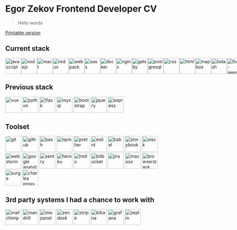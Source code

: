 # Egor Zekov Frontend Developer CV

> Hello words

[Printable version](https://gitprint.com/egorzekov/cv/blob/master/README.md)

## Current stack
<div style="display: flex;">
<img src="https://cdn.svgporn.com/logos/javascript.svg" alt="javascript" height="50" />
<img src="https://cdn.svgporn.com/logos/nodejs-icon.svg" alt="nodejs" height="50" />
<img src="https://cdn.svgporn.com/logos/react.svg" alt="react" height="50" />
<img src="https://cdn.svgporn.com/logos/redux.svg" alt="redux" height="50" />
<img src="https://cdn.svgporn.com/logos/webpack.svg" alt="webpack" height="50" />

<img src="https://cdn.svgporn.com/logos/sass.svg" alt="sass" height="50" />
<img src="https://cdn.svgporn.com/logos/docker.svg" alt="docker" height="50" />
<img src="https://quiksite.com/wp-content/uploads/2016/09/Nginx-Logo-02.png" alt="nginx" height="50" />
<img src="https://cdn.svgporn.com/logos/gatsby.svg" alt="gatsby" height="50" />
<img src="https://cdn.svgporn.com/logos/postgresql.svg" alt="postgresql" height="50" />

<img src="https://cdn.svgporn.com/logos/css-3.svg" alt="css" height="50" />
<img src="https://cdn.svgporn.com/logos/html-5.svg" alt="html" height="50" />
<img src="https://cdn.svgporn.com/logos/mapbox.svg" alt="mapbox" height="50" />
<img src="https://cdn.svgporn.com/logos/lodash.svg" alt="lodash" height="50" />
<img src="https://cdn.svgporn.com/logos/font-awesome.svg" alt="font-awesome" height="50" />

<img src="https://cdn.svgporn.com/logos/momentjs.svg" alt="momentjs" height="50" />
<img src="https://cdn.svgporn.com/logos/postcss.svg" alt="postcss" height="50" />
<img src="https://assets.getpop.org/wp-content/plugins/getpop-processors/img/documentation/logos/handlebars.png" alt="handlebars" height="50" />
</div>

## Previous stack

<img src="https://cdn.svgporn.com/logos/vue.svg" alt="vue" height="50" />
<img src="https://cdn.svgporn.com/logos/python.svg" alt="python" height="50" />
<img src="https://cdn.svgporn.com/logos/flask.svg" alt="flask" height="50" />
<img src="https://cdn.svgporn.com/logos/mysql.svg" alt="mysql" height="50" />
<img src="https://cdn.svgporn.com/logos/bootstrap.svg" alt="bootstrap" height="50" />
<img src="https://cdn.svgporn.com/logos/jquery.svg" alt="jquery" height="50" />
<img src="https://cdn.svgporn.com/logos/express.svg" alt="express" height="50" />

## Toolset

<img src="https://cdn.svgporn.com/logos/git-icon.svg" alt="git" height="50" />
<img src="https://cdn.svgporn.com/logos/github-icon.svg" alt="github" height="50" />
<img src="https://cdn.svgporn.com/logos/terminal.svg" alt="bash" height="50" />
<img src="https://cdn.svgporn.com/logos/npm.svg" alt="npm" height="50" />
<img src="https://cdn.svgporn.com/logos/prettier.svg" alt="prettier" height="50" />
<img src="https://cdn.svgporn.com/logos/eslint.svg" alt="eslint" height="50" />
<img src="https://cdn.svgporn.com/logos/babel.svg" alt="babel" height="50" />
<img src="https://cdn.svgporn.com/logos/storybook-icon.svg" alt="storybook" height="50" />
<img src="https://cdn.svgporn.com/logos/slack-icon.svg" alt="slack" height="50" />
<img src="https://cdn.svgporn.com/logos/webstorm.svg" alt="webstorm" height="50" />
<img src="https://www.searchpng.com/wp-content/uploads/2019/02/Google-Analytics-Logo-PNG-715x715.png" alt="google analytics" height="50" />
<img src="https://cdn.svgporn.com/logos/sentry.svg" alt="sentry" height="50" />
<img src="https://cdn.svgporn.com/logos/heroku.svg" alt="heroku" height="50" />
<img src="https://cdn.svgporn.com/logos/trello.svg" alt="trello" height="50" />
<img src="https://cdn.svgporn.com/logos/bitbucket.svg" alt="bitbucket" height="50" />
<img src="https://cdn.svgporn.com/logos/jira.svg" alt="jira" height="50" />
<img src="https://cdn.svgporn.com/logos/macosx.svg" alt="macosx" height="50" />
<img src="https://cdn.svgporn.com/logos/browserstack.svg" alt="browserstack" height="50" />
<img src="https://cdn.svgporn.com/logos/surge.svg" alt="surge" height="50" />
<img src="https://davidwalsh.name/demo/charlesproxyicon.svg" alt="charles proxy" height="50" />

## 3rd party systems I had a chance to work with

<img src="https://cdn.svgporn.com/logos/mailchimp-freddie.svg" alt="mailchimp" height="50" />

<img src="https://cdn.svgporn.com/logos/mandrill.svg" alt="mandrill" height="50" />
<img src="https://cdn.svgporn.com/logos/mixpanel.svg" alt="mixpanel" height="50" />
<img src="https://cdn.svgporn.com/logos/zendesk.svg" alt="zendesk" height="50" />
<img src="https://cdn.svgporn.com/logos/stripe.svg" alt="stripe" height="50" />
<img src="https://cdn.svgporn.com/logos/kibana.svg" alt="kibana" height="50" />
<img src="https://cdn.svgporn.com/logos/grafana.svg" alt="grafana" height="50" />
<img src="https://slack-files2.s3-us-west-2.amazonaws.com/avatars/2015-12-15/16747560928_3330dc995a8453913308_512.png" alt="zeplin" height="50" />
